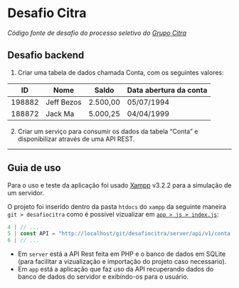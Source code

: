 # Desafio Citra

*Código fonte de desafio do processo seletivo do [Grupo Citra](http://grupocitra.com.br/)*

## Desafio backend

1. Criar uma tabela de dados chamada Conta, com os seguintes valores:

| ID     | Nome       | Saldo    | Data abertura da conta |
|--------|------------|----------|------------------------|
| 198882 | Jeff Bezos | 2.500,00 | 05/07/1994             |
| 188872 | Jack Ma    | 5.000,25 | 04/04/1999             |



2. Criar um serviço para consumir os dados da tabela “Conta” e disponibilizar através de uma API REST.


 ***

## Guia de uso

Para o uso e teste da aplicação foi usado [Xampp](https://www.apachefriends.org/pt_br/index.html) v3.2.2 para a simulação de um servidor.

O projeto foi inserído dentro da pasta `htdocs` do `xampp` da seguinte maneira `git > desafiocitra` como é possivel vizualizar em [`app > js > index.js`](https://github.com/Danieltf100/DesafioCitra/blob/master/app/js/index.js#L5):
```javascript
4 | // ...
5 | const API = "http://localhost/git/desafiocitra/server/api/v1/conta.php";
6 | // ...
```
 - Em `server` está a API Rest feita em PHP e o banco de dados em SQLite (para facilitar a vizualização e importação do projeto caso necessario).
 - Em `app` está a aplicação que faz uso da API recuperando dados do banco de dados do servidor e exibindo-os para o usuário.
